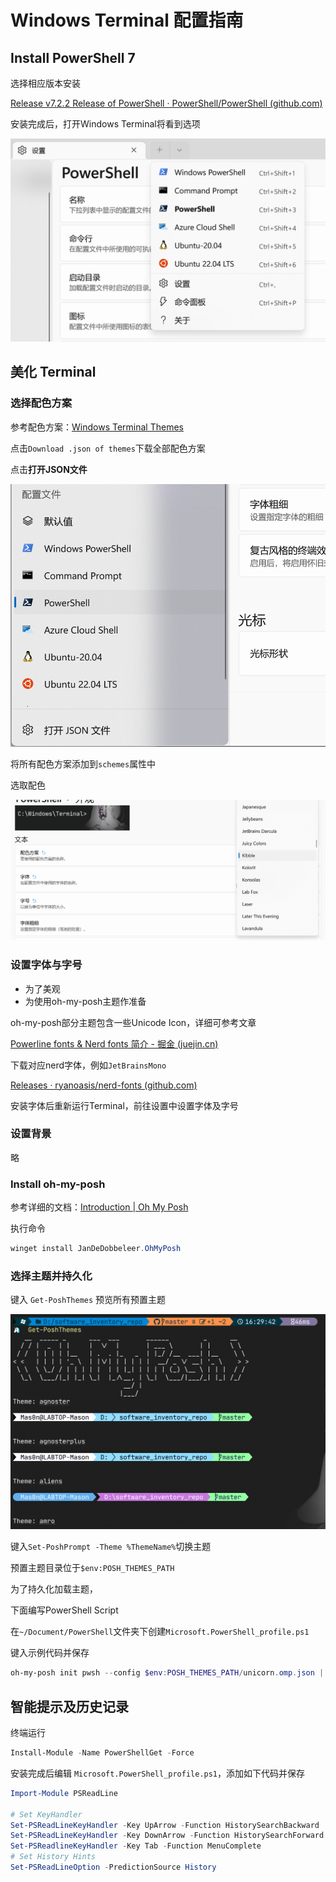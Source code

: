 # Windows Terminal 配置指南

## Install PowerShell 7

选择相应版本安装

[Release v7.2.2 Release of PowerShell · PowerShell/PowerShell (github.com)](https://github.com/PowerShell/PowerShell/releases/tag/v7.2.2)

安装完成后，打开Windows Terminal将看到选项

![image-20220426161125589](img/README/image-20220426161125589.png)

## 美化 Terminal

### 选择配色方案

参考配色方案：[Windows Terminal Themes](https://windowsterminalthemes.dev/)

点击`Download .json of themes`下载全部配色方案

点击**打开JSON文件**

![image-20220426161513882](img/README/image-20220426161513882.png)

将所有配色方案添加到`schemes`属性中

选取配色

![image-20220426161948429](img/README/image-20220426161948429.png)

### 设置字体与字号

- 为了美观
- 为使用oh-my-posh主题作准备

oh-my-posh部分主题包含一些Unicode Icon，详细可参考文章

[Powerline fonts & Nerd fonts 简介 - 掘金 (juejin.cn)](https://juejin.cn/post/6844904054322102285)

下载对应nerd字体，例如`JetBrainsMono`

[Releases · ryanoasis/nerd-fonts (github.com)](https://github.com/ryanoasis/nerd-fonts/releases/)

安装字体后重新运行Terminal，前往设置中设置字体及字号



### 设置背景

略



### Install oh-my-posh

参考详细的文档：[Introduction | Oh My Posh](https://ohmyposh.dev/docs/)

执行命令

```powershell
winget install JanDeDobbeleer.OhMyPosh
```



### 选择主题并持久化

键入 `Get-PoshThemes` 预览所有预置主题

![image-20220426163047093](img/README/image-20220426163047093.png)

键入`Set-PoshPrompt -Theme %ThemeName%`切换主题

预置主题目录位于`$env:POSH_THEMES_PATH`



为了持久化加载主题，

下面编写PowerShell Script

在`~/Document/PowerShell`文件夹下创建`Microsoft.PowerShell_profile.ps1`

键入示例代码并保存

```powershell
oh-my-posh init pwsh --config $env:POSH_THEMES_PATH/unicorn.omp.json | Invoke-Expression
```



## 智能提示及历史记录

终端运行

```powershell
Install-Module -Name PowerShellGet -Force
```

安装完成后编辑 `Microsoft.PowerShell_profile.ps1`，添加如下代码并保存

```powershell
Import-Module PSReadLine

# Set KeyHandler
Set-PSReadLineKeyHandler -Key UpArrow -Function HistorySearchBackward
Set-PSReadLineKeyHandler -Key DownArrow -Function HistorySearchForward
Set-PSReadlineKeyHandler -Key Tab -Function MenuComplete
# Set History Hints
Set-PSReadLineOption -PredictionSource History
```